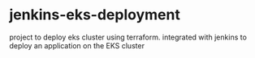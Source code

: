 # jenkins-eks-deployment
project to deploy eks cluster using terraform. integrated with jenkins to deploy an application on the EKS cluster
